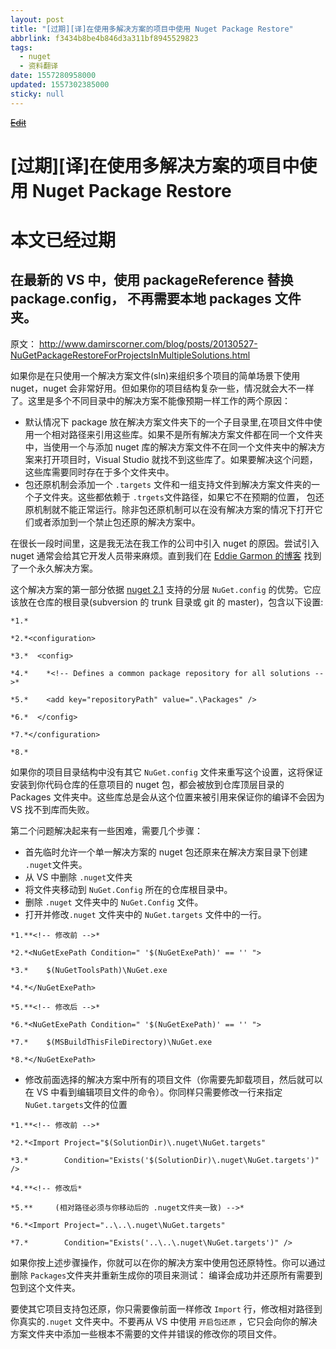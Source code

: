 ```yaml
---
layout: post
title: "[过期][译]在使用多解决方案的项目中使用 Nuget Package Restore"
abbrlink: f3434b8be4b846d3a311bf8945529823
tags:
  - nuget
  - 资料翻译
date: 1557280958000
updated: 1557302385000
sticky: null
---
```


<s>[Edit](http://maxiang.io/#/?provider=evernote&guid=2e02c3cb-e7c7-4e1c-aca0-f8266599a0ba&notebook=blog)</s>

# \[过期]\[译]在使用多解决方案的项目中使用 Nuget Package Restore

# 本文已经过期

## 在最新的 VS 中，使用 packageReference 替换 package.config， 不再需要本地 packages 文件夹。

原文： <http://www.damirscorner.com/blog/posts/20130527-NuGetPackageRestoreForProjectsInMultipleSolutions.html>

如果你是在只使用一个解决方案文件(sln)来组织多个项目的简单场景下使用 nuget，nuget 会非常好用。但如果你的项目结构复杂一些，情况就会大不一样了。这里是多个不同目录中的解决方案不能像预期一样工作的两个原因：

- 默认情况下 package 放在解决方案文件夹下的一个子目录里,在项目文件中使用一个相对路径来引用这些库。如果不是所有解决方案文件都在同一个文件夹中，当使用一个与添加 nuget 库的解决方案文件不在同一个文件夹中的解决方案来打开项目时，Visual Studio 就找不到这些库了。如果要解决这个问题，这些库需要同时存在于多个文件夹中。
- 包还原机制会添加一个 `.targets` 文件和一组支持文件到解决方案文件夹的一个子文件夹。这些都依赖于 `.trgets`文件路径，如果它不在预期的位置， 包还原机制就不能正常运行。除非包还原机制可以在没有解决方案的情况下打开它们或者添加到一个禁止包还原的解决方案中。

在很长一段时间里，这是我无法在我工作的公司中引入 nuget 的原因。尝试引入 nuget 通常会给其它开发人员带来麻烦。直到我们在 [Eddie Garmon 的博客](https://nuget.codeplex.com/discussions/431666) 找到了一个永久解决方案。

这个解决方案的第一部分依据 [nuget 2.1](https://docs.microsoft.com/zh-cn/nuget/release-notes/nuget-2.1) 支持的分层 `NuGet.config` 的优势。它应该放在仓库的根目录(subversion 的 trunk 目录或 git 的 master)，包含以下设置:

```
*1.*

*2.*<configuration>

*3.*  <config>

*4.*    *<!-- Defines a common package repository for all solutions -->*

*5.*    <add key="repositoryPath" value=".\Packages" />

*6.*  </config>

*7.*</configuration>

*8.*
```

如果你的项目目录结构中没有其它 `NuGet.config` 文件来重写这个设置，这将保证安装到你代码仓库的任意项目的 nuget 包，都会被放到仓库顶层目录的 Packages 文件夹中。这些库总是会从这个位置来被引用来保证你的编译不会因为 VS 找不到库而失败。

第二个问题解决起来有一些困难，需要几个步骤：

- 首先临时允许一个单一解决方案的 nuget 包还原来在解决方案目录下创建 `.nuget`文件夹。
- 从 VS 中删除 `.nuget`文件夹
- 将文件夹移动到 `NuGet.Config` 所在的仓库根目录中。
- 删除 `.nuget` 文件夹中的 `NuGet.Config` 文件。
- 打开并修改`.nuget` 文件夹中的 `NuGet.targets` 文件中的一行。

```
*1.**<!-- 修改前 -->*

*2.*<NuGetExePath Condition=" '$(NuGetExePath)' == '' ">

*3.*    $(NuGetToolsPath)\NuGet.exe

*4.*</NuGetExePath>

*5.**<!-- 修改后 -->*

*6.*<NuGetExePath Condition=" '$(NuGetExePath)' == '' ">

*7.*    $(MSBuildThisFileDirectory)\NuGet.exe

*8.*</NuGetExePath>
```

- 修改前面选择的解决方案中所有的项目文件（你需要先卸载项目，然后就可以在 VS 中看到编辑项目文件的命令）。你同样只需要修改一行来指定 `NuGet.targets`文件的位置

```
*1.**<!-- 修改前 -->*

*2.*<Import Project="$(SolutionDir)\.nuget\NuGet.targets"

*3.*        Condition="Exists('$(SolutionDir)\.nuget\NuGet.targets')" />

*4.**<!-- 修改后*

*5.**     (相对路径必须与你移动后的 .nuget文件夹一致) -->*

*6.*<Import Project="..\..\.nuget\NuGet.targets"

*7.*        Condition="Exists('..\..\.nuget\NuGet.targets')" />
```

如果你按上述步骤操作，你就可以在你的解决方案中使用包还原特性。你可以通过删除 `Packages`文件夹并重新生成你的项目来测试： 编译会成功并还原所有需要到包到这个文件夹。

要使其它项目支持包还原，你只需要像前面一样修改 `Import` 行，修改相对路径到你真实的`.nuget` 文件夹中。不要再从 VS 中使用 `开启包还原` ，它只会向你的解决方案文件夹中添加一些根本不需要的文件并错误的修改你的项目文件。

<div style="display: none;">%23%20%5B%u8FC7%u671F%5D%5B%u8BD1%5D%u5728%u4F7F%u7528%u591A%u89E3%u51B3%u65B9%u6848%u7684%u9879%u76EE%u4E2D%u4F7F%u7528%20Nuget%20Package%20Restore%0A@%28blog%29%5Bposts%2C%20%u8D44%u6599%u7FFB%u8BD1%2C%20nuget%5D%0A%0A%23%20%3Cfont%20color%3D%27red%27%3E%u672C%u6587%u5DF2%u7ECF%u8FC7%u671F%3C/font%3E%0A%23%23%20%3Cfont%20color%3D%27red%27%3E%u5728%u6700%u65B0%u7684VS%20%u4E2D%uFF0C%u4F7F%u7528%20packageReference%20%u66FF%u6362%20package.config%uFF0C%20%u4E0D%u518D%u9700%u8981%u672C%u5730%20packages%u6587%u4EF6%u5939%u3002%3C/font%3E%0A%0A%u539F%u6587%uFF1A%20http%3A//www.damirscorner.com/blog/posts/20130527-NuGetPackageRestoreForProjectsInMultipleSolutions.html%0A%0A%0A%0A%u5982%u679C%u4F60%u662F%u5728%u53EA%u4F7F%u7528%u4E00%u4E2A%u89E3%u51B3%u65B9%u6848%u6587%u4EF6%28sln%29%u6765%u7EC4%u7EC7%u591A%u4E2A%u9879%u76EE%u7684%u7B80%u5355%u573A%u666F%u4E0B%u4F7F%u7528nuget%uFF0Cnuget%u4F1A%u975E%u5E38%u597D%u7528%u3002%u4F46%u5982%u679C%u4F60%u7684%u9879%u76EE%u7ED3%u6784%u590D%u6742%u4E00%u4E9B%uFF0C%u60C5%u51B5%u5C31%u4F1A%u5927%u4E0D%u4E00%u6837%u4E86%u3002%u8FD9%u91CC%u662F%u591A%u4E2A%u4E0D%u540C%u76EE%u5F55%u4E2D%u7684%u89E3%u51B3%u65B9%u6848%u4E0D%u80FD%u50CF%u9884%u671F%u4E00%u6837%u5DE5%u4F5C%u7684%u4E24%u4E2A%u539F%u56E0%uFF1A%0A%09%0A%0A%20-%20%u9ED8%u8BA4%u60C5%u51B5%u4E0B%20package%20%u653E%u5728%u89E3%u51B3%u65B9%u6848%u6587%u4EF6%u5939%u4E0B%u7684%u4E00%u4E2A%u5B50%u76EE%u5F55%u91CC%2C%u5728%u9879%u76EE%u6587%u4EF6%u4E2D%u4F7F%u7528%u4E00%u4E2A%u76F8%u5BF9%u8DEF%u5F84%u6765%u5F15%u7528%u8FD9%u4E9B%u5E93%u3002%u5982%u679C%u4E0D%u662F%u6240%u6709%u89E3%u51B3%u65B9%u6848%u6587%u4EF6%u90FD%u5728%u540C%u4E00%u4E2A%u6587%u4EF6%u5939%u4E2D%uFF0C%u5F53%u4F7F%u7528%u4E00%u4E2A%u4E0E%u6DFB%u52A0nuget%u5E93%u7684%u89E3%u51B3%u65B9%u6848%u6587%u4EF6%u4E0D%u5728%u540C%u4E00%u4E2A%u6587%u4EF6%u5939%u4E2D%u7684%u89E3%u51B3%u65B9%u6848%u6765%u6253%u5F00%u9879%u76EE%u65F6%uFF0CVisual%20Studio%20%u5C31%u627E%u4E0D%u5230%u8FD9%u4E9B%u5E93%u4E86%u3002%u5982%u679C%u8981%u89E3%u51B3%u8FD9%u4E2A%u95EE%u9898%uFF0C%u8FD9%u4E9B%u5E93%u9700%u8981%u540C%u65F6%u5B58%u5728%u4E8E%u591A%u4E2A%u6587%u4EF6%u5939%u4E2D%u3002%0A%20-%20%u5305%u8FD8%u539F%u673A%u5236%u4F1A%u6DFB%u52A0%u4E00%u4E2A%20%60.targets%60%20%u6587%u4EF6%u548C%u4E00%u7EC4%u652F%u6301%u6587%u4EF6%u5230%u89E3%u51B3%u65B9%u6848%u6587%u4EF6%u5939%u7684%u4E00%u4E2A%u5B50%u6587%u4EF6%u5939%u3002%u8FD9%u4E9B%u90FD%u4F9D%u8D56%u4E8E%20%60.trgets%60%u6587%u4EF6%u8DEF%u5F84%uFF0C%u5982%u679C%u5B83%u4E0D%u5728%u9884%u671F%u7684%u4F4D%u7F6E%uFF0C%20%u5305%u8FD8%u539F%u673A%u5236%u5C31%u4E0D%u80FD%u6B63%u5E38%u8FD0%u884C%u3002%u9664%u975E%u5305%u8FD8%u539F%u673A%u5236%u53EF%u4EE5%u5728%u6CA1%u6709%u89E3%u51B3%u65B9%u6848%u7684%u60C5%u51B5%u4E0B%u6253%u5F00%u5B83%u4EEC%u6216%u8005%u6DFB%u52A0%u5230%u4E00%u4E2A%u7981%u6B62%u5305%u8FD8%u539F%u7684%u89E3%u51B3%u65B9%u6848%u4E2D%u3002%0A%0A%u5728%u5F88%u957F%u4E00%u6BB5%u65F6%u95F4%u91CC%uFF0C%u8FD9%u662F%u6211%u65E0%u6CD5%u5728%u6211%u5DE5%u4F5C%u7684%u516C%u53F8%u4E2D%u5F15%u5165nuget%u7684%u539F%u56E0%u3002%u5C1D%u8BD5%u5F15%u5165nuget%u901A%u5E38%u4F1A%u7ED9%u5176%u5B83%u5F00%u53D1%u4EBA%u5458%u5E26%u6765%u9EBB%u70E6%u3002%u76F4%u5230%u6211%u4EEC%u5728%20%5BEddie%20Garmon%20%u7684%u535A%u5BA2%5D%28https%3A//nuget.codeplex.com/discussions/431666%29%20%u627E%u5230%u4E86%u4E00%u4E2A%u6C38%u4E45%u89E3%u51B3%u65B9%u6848%u3002%0A%0A%u8FD9%u4E2A%u89E3%u51B3%u65B9%u6848%u7684%u7B2C%u4E00%u90E8%u5206%u4F9D%u636E%20%5Bnuget%202.1%5D%28https%3A//docs.microsoft.com/zh-cn/nuget/release-notes/nuget-2.1%29%20%u652F%u6301%u7684%u5206%u5C42%20%60NuGet.config%60%20%u7684%u4F18%u52BF%u3002%u5B83%u5E94%u8BE5%u653E%u5728%u4ED3%u5E93%u7684%u6839%u76EE%u5F55%28subversion%u7684trunk%u76EE%u5F55%u6216git%u7684master%29%uFF0C%u5305%u542B%u4EE5%u4E0B%u8BBE%u7F6E%3A%0A%0A%60%60%60%20xml%0A%0A%3Cconfiguration%3E%0A%20%20%3Cconfig%3E%0A%20%20%20%20%3C%21--%20Defines%20a%20common%20package%20repository%20for%20all%20solutions%20--%3E%0A%20%20%20%20%3Cadd%20key%3D%22repositoryPath%22%20value%3D%22.%5CPackages%22%20/%3E%0A%20%20%3C/config%3E%0A%3C/configuration%3E%0A%0A%60%60%60%0A%0A%u5982%u679C%u4F60%u7684%u9879%u76EE%u76EE%u5F55%u7ED3%u6784%u4E2D%u6CA1%u6709%u5176%u5B83%20%60NuGet.config%60%20%u6587%u4EF6%u6765%u91CD%u5199%u8FD9%u4E2A%u8BBE%u7F6E%uFF0C%u8FD9%u5C06%u4FDD%u8BC1%u5B89%u88C5%u5230%u4F60%u4EE3%u7801%u4ED3%u5E93%u7684%u4EFB%u610F%u9879%u76EE%u7684nuget%u5305%uFF0C%u90FD%u4F1A%u88AB%u653E%u5230%u4ED3%u5E93%u9876%u5C42%u76EE%u5F55%u7684%20Packages%20%u6587%u4EF6%u5939%u4E2D%u3002%u8FD9%u4E9B%u5E93%u603B%u662F%u4F1A%u4ECE%u8FD9%u4E2A%u4F4D%u7F6E%u6765%u88AB%u5F15%u7528%u6765%u4FDD%u8BC1%u4F60%u7684%u7F16%u8BD1%u4E0D%u4F1A%u56E0%u4E3AVS%u627E%u4E0D%u5230%u5E93%u800C%u5931%u8D25%u3002%0A%0A%u7B2C%u4E8C%u4E2A%u95EE%u9898%u89E3%u51B3%u8D77%u6765%u6709%u4E00%u4E9B%u56F0%u96BE%uFF0C%u9700%u8981%u51E0%u4E2A%u6B65%u9AA4%uFF1A%0A%0A-%20%u9996%u5148%u4E34%u65F6%u5141%u8BB8%u4E00%u4E2A%u5355%u4E00%u89E3%u51B3%u65B9%u6848%u7684%20nuget%u5305%u8FD8%u539F%u6765%u5728%u89E3%u51B3%u65B9%u6848%u76EE%u5F55%u4E0B%u521B%u5EFA%20%60.nuget%60%u6587%u4EF6%u5939%u3002%0A-%20%u4ECEVS%u4E2D%u5220%u9664%20%60.nuget%60%u6587%u4EF6%u5939%0A-%20%u5C06%u6587%u4EF6%u5939%u79FB%u52A8%u5230%20%60NuGet.Config%60%20%u6240%u5728%u7684%u4ED3%u5E93%u6839%u76EE%u5F55%u4E2D%u3002%0A-%20%u5220%u9664%20%60.nuget%60%20%u6587%u4EF6%u5939%u4E2D%u7684%20%60NuGet.Config%60%20%u6587%u4EF6%u3002%0A-%20%u6253%u5F00%u5E76%u4FEE%u6539%60.nuget%60%20%u6587%u4EF6%u5939%u4E2D%u7684%20%60NuGet.targets%60%20%u6587%u4EF6%u4E2D%u7684%u4E00%u884C%u3002%0A%60%60%60%20xml%0A%3C%21--%20%u4FEE%u6539%u524D%20--%3E%0A%3CNuGetExePath%20Condition%3D%22%20%27%24%28NuGetExePath%29%27%20%3D%3D%20%27%27%20%22%3E%0A%20%20%20%20%24%28NuGetToolsPath%29%5CNuGet.exe%0A%3C/NuGetExePath%3E%0A%3C%21--%20%u4FEE%u6539%u540E%20--%3E%0A%3CNuGetExePath%20Condition%3D%22%20%27%24%28NuGetExePath%29%27%20%3D%3D%20%27%27%20%22%3E%0A%20%20%20%20%24%28MSBuildThisFileDirectory%29%5CNuGet.exe%0A%3C/NuGetExePath%3E%0A%60%60%60%0A%0A-%20%u4FEE%u6539%u524D%u9762%u9009%u62E9%u7684%u89E3%u51B3%u65B9%u6848%u4E2D%u6240%u6709%u7684%u9879%u76EE%u6587%u4EF6%uFF08%u4F60%u9700%u8981%u5148%u5378%u8F7D%u9879%u76EE%uFF0C%u7136%u540E%u5C31%u53EF%u4EE5%u5728VS%u4E2D%u770B%u5230%u7F16%u8F91%u9879%u76EE%u6587%u4EF6%u7684%u547D%u4EE4%uFF09%u3002%u4F60%u540C%u6837%u53EA%u9700%u8981%u4FEE%u6539%u4E00%u884C%u6765%u6307%u5B9A%20%60NuGet.targets%60%u6587%u4EF6%u7684%u4F4D%u7F6E%0A%60%60%60%20xml%0A%3C%21--%20%u4FEE%u6539%u524D%20--%3E%0A%3CImport%20Project%3D%22%24%28SolutionDir%29%5C.nuget%5CNuGet.targets%22%20%0A%20%20%20%20%20%20%20%20Condition%3D%22Exists%28%27%24%28SolutionDir%29%5C.nuget%5CNuGet.targets%27%29%22%20/%3E%0A%3C%21--%20%u4FEE%u6539%u540E%0A%20%20%20%20%20%28%u76F8%u5BF9%u8DEF%u5F84%u5FC5%u987B%u4E0E%u4F60%u79FB%u52A8%u540E%u7684%20.nuget%u6587%u4EF6%u5939%u4E00%u81F4%29%20--%3E%0A%3CImport%20Project%3D%22..%5C..%5C.nuget%5CNuGet.targets%22%20%0A%20%20%20%20%20%20%20%20Condition%3D%22Exists%28%27..%5C..%5C.nuget%5CNuGet.targets%27%29%22%20/%3E%0A%60%60%60%0A%0A%u5982%u679C%u4F60%u6309%u4E0A%u8FF0%u6B65%u9AA4%u64CD%u4F5C%uFF0C%u4F60%u5C31%u53EF%u4EE5%u5728%u4F60%u7684%u89E3%u51B3%u65B9%u6848%u4E2D%u4F7F%u7528%u5305%u8FD8%u539F%u7279%u6027%u3002%u4F60%u53EF%u4EE5%u901A%u8FC7%u5220%u9664%20%60Packages%60%u6587%u4EF6%u5939%u5E76%u91CD%u65B0%u751F%u6210%u4F60%u7684%u9879%u76EE%u6765%u6D4B%u8BD5%uFF1A%20%u7F16%u8BD1%u4F1A%u6210%u529F%u5E76%u8FD8%u539F%u6240%u6709%u9700%u8981%u5230%u5305%u5230%u8FD9%u4E2A%u6587%u4EF6%u5939%u3002%0A%0A%u8981%u4F7F%u5176%u5B83%u9879%u76EE%u652F%u6301%u5305%u8FD8%u539F%uFF0C%u4F60%u53EA%u9700%u8981%u50CF%u524D%u9762%u4E00%u6837%u4FEE%u6539%20%60Import%60%20%u884C%uFF0C%u4FEE%u6539%u76F8%u5BF9%u8DEF%u5F84%u5230%u4F60%u771F%u5B9E%u7684%60.nuget%60%20%u6587%u4EF6%u5939%u4E2D%u3002%u4E0D%u8981%u518D%u4ECEVS%u4E2D%u4F7F%u7528%20%60%u5F00%u542F%u5305%u8FD8%u539F%60%20%uFF0C%u5B83%u53EA%u4F1A%u5411%u4F60%u7684%u89E3%u51B3%u65B9%u6848%u6587%u4EF6%u5939%u4E2D%u6DFB%u52A0%u4E00%u4E9B%u6839%u672C%u4E0D%u9700%u8981%u7684%u6587%u4EF6%u5E76%u9519%u8BEF%u7684%u4FEE%u6539%u4F60%u7684%u9879%u76EE%u6587%u4EF6%u3002</div>
